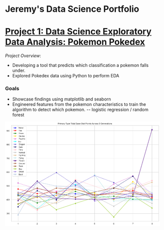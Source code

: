 # Jeremy's Data Science Portfolio

# [Project 1: Data Science Exploratory Data Analysis: Pokemon Pokedex](https://github.com/AlignedMind/Pokedex_EDA)

*Project Overview*:

- Developing a tool that predicts which classification a pokemon falls under.
- Explored Pokedex data using Python to perform EDA
### Goals
- Showcase findings using matplotlib and seaborn
- Engineered features from the pokemon characteristics to train the algorithm to detect which pokemon.
  -- logistic regression / random forest
  
  
![](/Images/spaghetti_graph.png)



